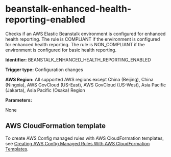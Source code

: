 # beanstalk\-enhanced\-health\-reporting\-enabled<a name="beanstalk-enhanced-health-reporting-enabled"></a>

Checks if an AWS Elastic Beanstalk environment is configured for enhanced health reporting\. The rule is COMPLIANT if the environment is configured for enhanced health reporting\. The rule is NON\_COMPLIANT if the environment is configured for basic health reporting\.

**Identifier:** BEANSTALK\_ENHANCED\_HEALTH\_REPORTING\_ENABLED

**Trigger type:** Configuration changes

**AWS Region:** All supported AWS regions except China \(Beijing\), China \(Ningxia\), AWS GovCloud \(US\-East\), AWS GovCloud \(US\-West\), Asia Pacific \(Jakarta\), Asia Pacific \(Osaka\) Region

**Parameters:**

None  

## AWS CloudFormation template<a name="w85aac12c32c17b9c61c15"></a>

To create AWS Config managed rules with AWS CloudFormation templates, see [Creating AWS Config Managed Rules With AWS CloudFormation Templates](aws-config-managed-rules-cloudformation-templates.md)\.